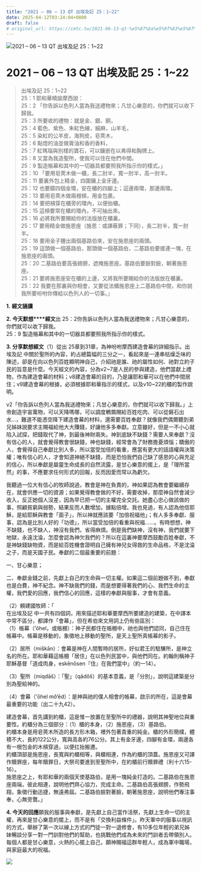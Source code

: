 ```yaml
---
title: "2021 – 06 – 13 QT 出埃及記 25：1~22"
date: 2025-04-12T03:24:04+0800
draft: false
# original_url: https://cmtc.tw/2021-06-13-qt-%e5%87%ba%e5%9f%83%e5%8f%8a%e8%a8%98-25%ef%bc%9a122
---
```


![2021 – 06 – 13 QT  出埃及記 25：1~22](/images/qt.jpg   "2021 – 06 – 13 QT  出埃及記 25：1~22")

# 2021 – 06 – 13 QT 出埃及記 25：1~22

> 出埃及記 25：1~22  
> 25：1 耶和華曉諭摩西說：  
> 25：2 「你告訴以色列人當為我送禮物來；凡甘心樂意的，你們就可以收下歸我。  
> 25：3 所要收的禮物：就是金、銀、銅，  
> 25：4 藍色、紫色、朱紅色線，細麻，山羊毛，  
> 25：5 染紅的公羊皮，海狗皮，皂莢木，  
> 25：6 點燈的油並做膏油和香的香料，  
> 25：7 紅瑪瑙與別樣的寶石，可以鑲嵌在以弗得和胸牌上。  
> 25：8 又當為我造聖所，使我可以住在他們中間。  
> 25：9 製造帳幕和其中的一切器具都要照我所指示你的樣式。」  
> 25：10 「要用皂莢木做一櫃，長二肘半，寬一肘半，高一肘半。  
> 25：11 要裏外包上精金，四圍鑲上金牙邊。  
> 25：12 也要鑄四個金環，安在櫃的四腳上；這邊兩環，那邊兩環。  
> 25：13 要用皂莢木做兩根槓，用金包裹。  
> 25：14 要把槓穿在櫃旁的環內，以便抬櫃。  
> 25：15 這槓要常在櫃的環內，不可抽出來。  
> 25：16 必將我所要賜給你的法版放在櫃裏。  
> 25：17 要用精金做施恩座（施恩：或譯蔽罪；下同），長二肘半，寬一肘半。  
> 25：18 要用金子錘出兩個基路伯來，安在施恩座的兩頭。  
> 25：19 這頭做一個基路伯，那頭做一個基路伯，二基路伯要接連一塊，在施恩座的兩頭。  
> 25：20 二基路伯要高張翅膀，遮掩施恩座。基路伯要臉對臉，朝著施恩座。  
> 25：21 要將施恩座安在櫃的上邊，又將我所要賜給你的法版放在櫃裏。  
> 25：22 我要在那裏與你相會，又要從法櫃施恩座上二基路伯中間，和你說我所要吩咐你傳給以色列人的一切事。」

**1.** **經文誦讀**

**2. 今天默想****經文**出 25：2你告訴以色列人當為我送禮物來；凡甘心樂意的，你們就可以收下歸我。  
25：9 製造帳幕和其中的一切器具都要照我所指示你的樣式。

**3. 分享默想經文**（1）從出 25章到31章，為神吩咐摩西建造會幕的詳細指示。出埃及記 中關於聖所的內容，約占總篇幅的三分之一，看起來是一連串枯燥乏味的陳述，卻是在向以色列百姓顯明神自己，介紹祂是誰、祂的屬性如何、祂對立約子民的旨意是什麼。今天經文的內容，分為v2~7是人民的參與建造，他們當獻上禮物，作為建造會幕的材料；v8建造會幕的目的，乃是讓耶和華可以在他們中間居住；v9建造會幕的根據，必須根據耶和華指示的樣式，以及v10~22約櫃的製作說明。

v2「你告訴以色列人當為我送禮物來；凡甘心樂意的，你們就可以收下歸我。」上帝創造宇宙萬物，可以天降嗎哪，可以調度鵪鶉賜給百姓吃肉、可以從磐石出水…，難道不能憑空降下建造會幕的材料，還需要百姓奉獻？就像我們偶爾聽到弟兄姊妹說要求主賜福給他大大賺錢，好讓他多多奉獻。立意雖好，但是一不小心就陷入試探，把錢取代了神，到最後神財兩失。神到底缺不缺錢？需要人來奉獻？沒有信心的人，就會覺得教會很缺錢，神也缺錢，經常會為了財務擔憂煩惱；驕傲的人，會覺得自己奉獻比別人多，所以當受加倍的看重，應當有更大的話語權與決策權；唯有信心的人，才會知道神絕不缺錢，而是恐怕我們自己缺了感恩的心與充足的信心，所以奉獻是屬靈生命成長的自然流露，是甘心樂意的擺上，是「理所當然」的事，不應要求任何形式的回報，反而因愛而常以為虧欠。

我聽過一位大有信心的牧師說過，教會是神在負責的，神如果認為教會要繼續存在，就會供應一切的資源；如果覺得教會做的不好，需要收掉，那麼神自然會減少收入，反正她個人沒差，因為早已把一切的主權完全交託。她盡心忠心做該做的事，照顧貧窮與弱勢，結果反而人數增加，據點倍增。我也見過，有人認為他信耶穌，是給耶穌與教會「面子」，所以神就應該要「加倍祝福他」；有人多多奉獻、服事，認為是比別人好的「功德」，所以當受加倍的看重與祝福……。有時想想，神不缺錢，也不缺人，神沒有我們，省得麻煩。倒是我們缺神，沒有神，我們就要下地獄，永遠沈淪，怎麼會認為神欠我們的？所以在這裏神要摩西鼓勵百姓奉獻，不是神缺錢缺物資，而是給百姓機會證明自己擁有神兒女得救的生命品格，不是沈淪之子，而是天國子民。奉獻的二個最重要的前題：

一、甘心樂意；

二、奉獻金錢之前，先獻上自己的生命與一切主權。如果這二個前題做不到，奉獻也是白費，神不紀念。神不缺我們的錢，而是想要得著我們的心、我們生命的主權，我們愛的回應，我們信心的回應，這樣的奉獻與服事，才會有意義。

（2）頼建國牧師：「  
在出埃及記 中一共有四個詞，用來描述耶和華要摩西所要建造的建築，在中譯本中常不區分，都譯作「會幕」，但在希伯來文用詞上仍有些區別：  
（1）帳幕（’ōhel，或帳棚）：神子民都住在帳棚中，祂也與他們認同，自己住在帳幕中。帳幕是移動的，象徵地上移動的聖所，是天上聖所真帳幕的影子。

（2）居所（miškān）：會幕是神在人間暫時的居所，好似君王的駐驆所，是神立名的所在。耶和華藉這帳棚「居住」在以色列民當中，與他們同在。約翰則稱神子耶穌基督「道成肉身，eskēnōsen『住』在我們當中」（約一14）。

（3）聖所（miqdāš）：「聖」（qādôš）的基本意義，是「分別」，說明這建築是分別為聖給神的。

（4）會幕（’ōhel mô‘ēd）：是神與祂的僕人相會的帳幕，啟示的所在，這是會幕最重要的功能（出二十九42）。

建造會幕，首先講到約櫃，這是惟一放置在至聖所中的禮器，說明其神聖地位與重要性。約櫃分為三個部分：（1）櫃的本身，（2）施恩座，（3）基路伯。  
約櫃本身是用皂莢木所造的長方形木箱，裡外包著貴重的純金。櫃的外形簡樸，體積不大，長約122公分，寬與高各約76公分。其上有金牙邊，四腳有金環，兩邊各有一根包金的木槓穿過，以便扛抬搬遷。  
約櫃頂部是施恩座，長寬與約櫃相等，與櫃相連，作為約櫃的頂蓋。施恩座又可譯作贖罪座，每年贖罪日，大祭司要進到至聖所中，在約櫃前行贖罪禮（利十六15-16）。  
施恩座之上，有耶和華的兩個天使基路伯，是用一塊純金打造的。二基路伯在施恩座兩端，彼此相連，說明他們齊心協力，完成主命。二基路伯高張翅膀，作勢飛翔，象徵行動迅捷，無遠弗屆。二基路伯臉對著臉，朝著施恩座，說明他們專注事奉，心無旁鶩。」

**4. 今天的回應**願我的服事與奉獻，是先獻上自己當作活祭，先獻上生命一切的主權，再來是甘心樂意的擺上，而不是有「交換利益條件」。昨天軍中的服事以視訊的方式，舉辦了第一次以線上方式的門徒一對一退修會，有10多位年輕的弟兄姊妹暢談分享一對一門訓對他們的幫助，也挑戰他們成為未來的門訓者去帶領別人。每個人都是甘心樂意，火熱的心擺上自己，願神賜福這群年輕人，成為軍中職場，與家庭最大的祝福。

**![](/images/946523.jpg)**